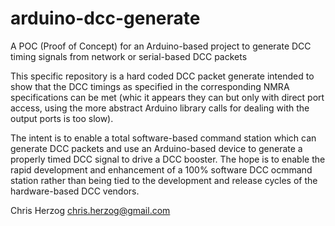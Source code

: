 # arduino-dcc-generate
A POC (Proof of Concept) for an Arduino-based project to generate DCC timing signals from network or serial-based DCC packets

This specific repository is a hard coded DCC packet generate intended to show that the DCC timings as specified in the corresponding NMRA specifications can be met (whic it appears they can but only with direct port access, using the more abstract Arduino library calls for dealing with the output ports is too slow).

The intent is to enable a total software-based command station which can generate DCC packets and use an Arduino-based device to generate a properly timed DCC signal to drive a DCC booster.  The hope is to enable the rapid development and enhancement of a 100% software DCC ocmmand station rather than being tied to the development and release cycles of the hardware-based DCC vendors.

Chris Herzog
chris.herzog@gmail.com
